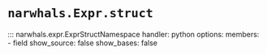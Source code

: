 # `narwhals.Expr.struct`

::: narwhals.expr.ExprStructNamespace
    handler: python
    options:
      members:
        - field
      show_source: false
      show_bases: false
